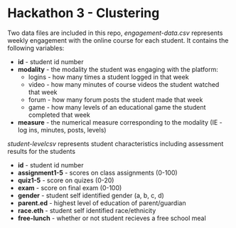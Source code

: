 # Hackathon 3 - Clustering

Two data files are included in this repo, *engagement-data.csv* represents weekly engagement with the online course for each student. It contains the following variables:

* **id** - student id number
* **modality** - the modality the student was engaging with the platform:  
  * logins - how many times a student logged in that week  
  * video - how many minutes of course videos the student watched that week  
  * forum - how many forum posts the student made that week  
  * game - how many levels of an educational game the student completed that week  
* **measure** - the numerical measure corresponding to the modality (IE - log ins, minutes, posts, levels)  

*student-levelcsv* represents student characteristics including assessment results for the students

* **id** - student id number
* **assignment1-5** - scores on class assignments (0-100)
* **quiz1-5** - score on quizes (0-20)  
* **exam** - score on final exam (0-100)
* **gender** - student self identified gender (a, b, c, d)
* **parent.ed** - highest level of education of parent/guardian
* **race.eth** - student self identified race/ethnicity
* **free-lunch** - whether or not student recieves a free school meal
    

